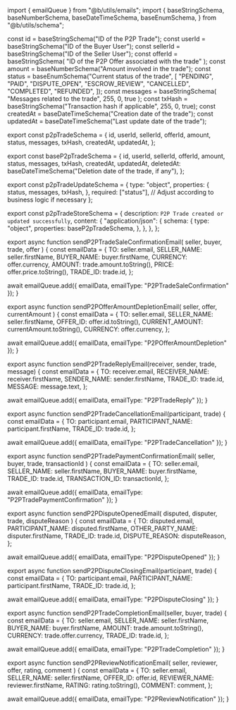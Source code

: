 import { emailQueue } from "@b/utils/emails";
import {
  baseStringSchema,
  baseNumberSchema,
  baseDateTimeSchema,
  baseEnumSchema,
} from "@b/utils/schema";

const id = baseStringSchema("ID of the P2P Trade");
const userId = baseStringSchema("ID of the Buyer User");
const sellerId = baseStringSchema("ID of the Seller User");
const offerId = baseStringSchema(
  "ID of the P2P Offer associated with the trade"
);
const amount = baseNumberSchema("Amount involved in the trade");
const status = baseEnumSchema("Current status of the trade", [
  "PENDING",
  "PAID",
  "DISPUTE_OPEN",
  "ESCROW_REVIEW",
  "CANCELLED",
  "COMPLETED",
  "REFUNDED",
]);
const messages = baseStringSchema(
  "Messages related to the trade",
  255,
  0,
  true
);
const txHash = baseStringSchema("Transaction hash if applicable", 255, 0, true);
const createdAt = baseDateTimeSchema("Creation date of the trade");
const updatedAt = baseDateTimeSchema("Last update date of the trade");

export const p2pTradeSchema = {
  id,
  userId,
  sellerId,
  offerId,
  amount,
  status,
  messages,
  txHash,
  createdAt,
  updatedAt,
};

export const baseP2pTradeSchema = {
  id,
  userId,
  sellerId,
  offerId,
  amount,
  status,
  messages,
  txHash,
  createdAt,
  updatedAt,
  deletedAt: baseDateTimeSchema("Deletion date of the trade, if any"),
};

export const p2pTradeUpdateSchema = {
  type: "object",
  properties: {
    status,
    messages,
    txHash,
  },
  required: ["status"], // Adjust according to business logic if necessary
};

export const p2pTradeStoreSchema = {
  description: `P2P Trade created or updated successfully`,
  content: {
    "application/json": {
      schema: {
        type: "object",
        properties: baseP2pTradeSchema,
      },
    },
  },
};

export async function sendP2PTradeSaleConfirmationEmail(
  seller,
  buyer,
  trade,
  offer
) {
  const emailData = {
    TO: seller.email,
    SELLER_NAME: seller.firstName,
    BUYER_NAME: buyer.firstName,
    CURRENCY: offer.currency,
    AMOUNT: trade.amount.toString(),
    PRICE: offer.price.toString(),
    TRADE_ID: trade.id,
  };

  await emailQueue.add({ emailData, emailType: "P2PTradeSaleConfirmation" });
}

export async function sendP2POfferAmountDepletionEmail(
  seller,
  offer,
  currentAmount
) {
  const emailData = {
    TO: seller.email,
    SELLER_NAME: seller.firstName,
    OFFER_ID: offer.id.toString(),
    CURRENT_AMOUNT: currentAmount.toString(),
    CURRENCY: offer.currency,
  };

  await emailQueue.add({ emailData, emailType: "P2POfferAmountDepletion" });
}

export async function sendP2PTradeReplyEmail(receiver, sender, trade, message) {
  const emailData = {
    TO: receiver.email,
    RECEIVER_NAME: receiver.firstName,
    SENDER_NAME: sender.firstName,
    TRADE_ID: trade.id,
    MESSAGE: message.text,
  };

  await emailQueue.add({ emailData, emailType: "P2PTradeReply" });
}

export async function sendP2PTradeCancellationEmail(participant, trade) {
  const emailData = {
    TO: participant.email,
    PARTICIPANT_NAME: participant.firstName,
    TRADE_ID: trade.id,
  };

  await emailQueue.add({ emailData, emailType: "P2PTradeCancellation" });
}

export async function sendP2PTradePaymentConfirmationEmail(
  seller,
  buyer,
  trade,
  transactionId
) {
  const emailData = {
    TO: seller.email,
    SELLER_NAME: seller.firstName,
    BUYER_NAME: buyer.firstName,
    TRADE_ID: trade.id,
    TRANSACTION_ID: transactionId,
  };

  await emailQueue.add({ emailData, emailType: "P2PTradePaymentConfirmation" });
}

export async function sendP2PDisputeOpenedEmail(
  disputed,
  disputer,
  trade,
  disputeReason
) {
  const emailData = {
    TO: disputed.email,
    PARTICIPANT_NAME: disputed.firstName,
    OTHER_PARTY_NAME: disputer.firstName,
    TRADE_ID: trade.id,
    DISPUTE_REASON: disputeReason,
  };

  await emailQueue.add({ emailData, emailType: "P2PDisputeOpened" });
}

export async function sendP2PDisputeClosingEmail(participant, trade) {
  const emailData = {
    TO: participant.email,
    PARTICIPANT_NAME: participant.firstName,
    TRADE_ID: trade.id,
  };

  await emailQueue.add({ emailData, emailType: "P2PDisputeClosing" });
}

export async function sendP2PTradeCompletionEmail(seller, buyer, trade) {
  const emailData = {
    TO: seller.email,
    SELLER_NAME: seller.firstName,
    BUYER_NAME: buyer.firstName,
    AMOUNT: trade.amount.toString(),
    CURRENCY: trade.offer.currency,
    TRADE_ID: trade.id,
  };

  await emailQueue.add({ emailData, emailType: "P2PTradeCompletion" });
}

export async function sendP2PReviewNotificationEmail(
  seller,
  reviewer,
  offer,
  rating,
  comment
) {
  const emailData = {
    TO: seller.email,
    SELLER_NAME: seller.firstName,
    OFFER_ID: offer.id,
    REVIEWER_NAME: reviewer.firstName,
    RATING: rating.toString(),
    COMMENT: comment,
  };

  await emailQueue.add({ emailData, emailType: "P2PReviewNotification" });
}
